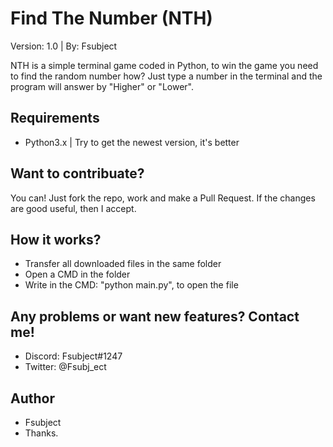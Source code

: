 # Find The Number (NTH)
Version: 1.0 | By: Fsubject

NTH is a simple terminal game coded in Python, to win the game you need to find the random number
how? Just type a number in the terminal and the program will answer by "Higher" or "Lower".

## Requirements
- Python3.x | Try to get the newest version, it's better

## Want to contribuate?
You can! Just fork the repo, work and make a Pull Request. If the changes are good
useful, then I accept.

## How it works?
- Transfer all downloaded files in the same folder
- Open a CMD in the folder
- Write in the CMD: "python main.py", to open the file

## Any problems or want new features? Contact me!
- Discord: Fsubject#1247
- Twitter: @Fsubj_ect

## Author
- Fsubject
- Thanks.
